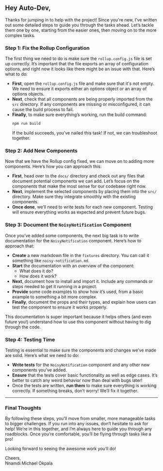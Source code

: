 ## Hey Auto-Dev,

Thanks for jumping in to help with the project! Since you're new, I’ve written out some detailed steps to guide you through the tasks ahead. Let’s tackle them one by one, starting from the easier ones, then moving on to the more complex tasks.

### Step 1: Fix the Rollup Configuration

The first thing we need to do is make sure the `rollup.config.js` file is set up correctly. It’s important that the file exports an array of configuration options, and right now it looks like there might be an issue with that. Here’s what to do:

- **First**, open the `rollup.config.js` file and make sure that it's not empty. We need to ensure it exports either an options object or an array of options objects. 
- **Next**, check that all components are being properly imported from the `src` directory. If any components are missing or misconfigured, it can cause the build process to fail.
- **Finally**, to make sure everything’s working, run the build command:
  ```bash
  npm run build
  ```
  If the build succeeds, you’ve nailed this task! If not, we can troubleshoot together.

### Step 2: Add New Components

Now that we have the Rollup config fixed, we can move on to adding more components. Here’s how you can approach this:

- **First**, head over to the `docs/` directory and check out any files that document potential components we can add. Let’s focus on the components that make the most sense for our codebase right now.
- **Next**, implement the selected components by placing them into the `src/` directory. Make sure they integrate smoothly with the existing components.
- **Once done**, we’ll need to write tests for each new component. Testing will ensure everything works as expected and prevent future bugs.

### Step 3: Document the `NoisyNotification` Component

Once you’ve added some components, the next big task is to write documentation for the `NoisyNotification` component. Here’s how to approach that:

- **Create** a new markdown file in the `fixtures` directory. You can call it something like `noisy-notification.md`.
- **Start** the documentation with an overview of the component:
  - What does it do?
  - How does it work?
- **Next**, document how to install and import it. Include any commands or steps needed to get it running in a project.
- **Provide** some code examples to show how it’s used, from a basic example to something a bit more complex.
- **Finally**, document the props and their types, and explain how users can test the component to ensure it works properly.

This documentation is super important because it helps others (and even future you!) understand how to use this component without having to dig through the code.

### Step 4: Testing Time

Testing is essential to make sure the components and changes we’ve made are solid. Here’s what we need to do:

- **Write tests** for the `NoisyNotification` component and any other new components you’ve added.
- **Ensure** that the tests cover basic functionality as well as edge cases. It’s better to catch any weird behavior now than deal with bugs later!
- Once the tests are written, **run them** to make sure everything is working correctly. If something breaks, don’t worry! We’ll fix it together.

---

### Final Thoughts

By following these steps, you’ll move from smaller, more manageable tasks to bigger challenges. If you run into any issues, don’t hesitate to ask for help! We’re in this together, and I’m always here to guide you through any roadblocks. Once you’re comfortable, you’ll be flying through tasks like a pro!

Looking forward to seeing the awesome work you’ll do!

Cheers,  
Nnamdi Michael Okpala